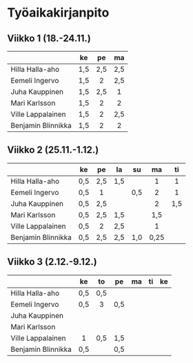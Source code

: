 # Työaikakirjanpito


## Viikko 1 (18.-24.11.)

|                    | ke  | pe  | ma  |                                          
| -------------------|:---:|:---:|:---:| 
| Hilla Halla-aho    | 1,5 | 2,5 | 2,5 |
| Eemeli Ingervo     | 1,5 |  2  | 2,5 |
| Juha Kauppinen     | 1,5 | 2,5 |  1  |
| Mari Karlsson      | 1,5 |  2  |  2  |
| Ville Lappalainen  | 1,5 |  2  | 2,5 |
| Benjamin Blinnikka | 1,5 |  2  |  2  |


## Viikko 2 (25.11.-1.12.)

|                    | ke  | pe  | la  | su  | ma  | ti  |                             
| -------------------|:---:|:---:|:---:|:---:|:---:|:---:|
| Hilla Halla-aho    | 0,5 | 2,5 | 1,5 |     |  1  |  1  |
| Eemeli Ingervo     | 0,5 |  1  |     | 0,5 |  2  |  1  |
| Juha Kauppinen     | 0,5 | 2,5 |     |     |  2  | 1,5 |
| Mari Karlsson      | 0,5 | 2,5 | 1,5 |     | 1,5 |     |
| Ville Lappalainen  | 0,5 | 2   | 2,5 |     | 1   |     |
| Benjamin Blinnikka | 0,5 | 2,5 | 2,5 | 1,0 | 0,25|     |


## Viikko 3 (2.12.-9.12.)

|                    | ke  | to  | pe  | ma  | ti  | ke  |                             
| -------------------|:---:|:---:|:---:|:---:|:---:|:---:|
| Hilla Halla-aho    | 0,5 | 0,5 |     |     |     |     |
| Eemeli Ingervo     | 0,5 |  3  | 0,5 |     |     |     |
| Juha Kauppinen     |     |     |     |     |     |     |
| Mari Karlsson      |     |     |     |     |     |     |
| Ville Lappalainen  | 1   | 0,5 | 1,5 |     |     |     |
| Benjamin Blinnikka | 0,5 |     | 0,5 |     |     |     |
